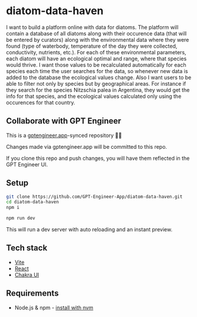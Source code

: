 # diatom-data-haven

I want to build a platform online with data for diatoms. The platform will contain a database of all diatoms along with their occurence data (that will be entered by curators) along with the environmental data where they were found (type of waterbody, temperature of the day they were collected, conductivity, nutrients, etc.). 
For each of these environmental parameters, each diatom will have an ecological optimal and range, where that species would thrive. I want those values to be recalculated automatically for each species each time the user searches for the data, so whenever new data is added to the database the ecological values change.
Also I want users to be able to filter not only by species but by geographical areas. For instance if they search for the species Nitzschia palea in Argentina, they would get the info for that species, and the ecological values calculated only using the occurences for that country.

## Collaborate with GPT Engineer

This is a [gptengineer.app](https://gptengineer.app)-synced repository 🌟🤖

Changes made via gptengineer.app will be committed to this repo.

If you clone this repo and push changes, you will have them reflected in the GPT Engineer UI.

## Setup

```sh
git clone https://github.com/GPT-Engineer-App/diatom-data-haven.git
cd diatom-data-haven
npm i
```

```sh
npm run dev
```

This will run a dev server with auto reloading and an instant preview.

## Tech stack

- [Vite](https://vitejs.dev/)
- [React](https://react.dev/)
- [Chakra UI](https://chakra-ui.com/)

## Requirements

- Node.js & npm - [install with nvm](https://github.com/nvm-sh/nvm#installing-and-updating)
